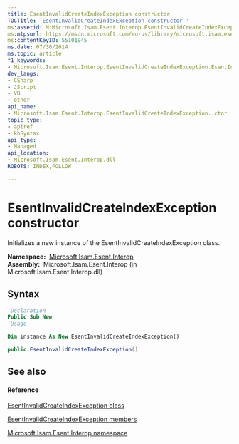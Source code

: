 ```yaml
---
title: EsentInvalidCreateIndexException constructor 
TOCTitle: 'EsentInvalidCreateIndexException constructor '
ms:assetid: M:Microsoft.Isam.Esent.Interop.EsentInvalidCreateIndexException.#ctor
ms:mtpsurl: https://msdn.microsoft.com/en-us/library/microsoft.isam.esent.interop.esentinvalidcreateindexexception.esentinvalidcreateindexexception(v=EXCHG.10)
ms:contentKeyID: 55101945
ms.date: 07/30/2014
ms.topic: article
f1_keywords:
- Microsoft.Isam.Esent.Interop.EsentInvalidCreateIndexException.EsentInvalidCreateIndexException
dev_langs:
- CSharp
- JScript
- VB
- other
api_name: 
- Microsoft.Isam.Esent.Interop.EsentInvalidCreateIndexException..ctor
topic_type: 
- apiref
- kbSyntax
api_type: 
- Managed
api_location: 
- Microsoft.Isam.Esent.Interop.dll
ROBOTS: INDEX,FOLLOW

---
```


# EsentInvalidCreateIndexException constructor

Initializes a new instance of the EsentInvalidCreateIndexException class.

**Namespace:**  [Microsoft.Isam.Esent.Interop](hh596136\(v=exchg.10\).md)  
**Assembly:**  Microsoft.Isam.Esent.Interop (in Microsoft.Isam.Esent.Interop.dll)

## Syntax

``` vb
'Declaration
Public Sub New
'Usage

Dim instance As New EsentInvalidCreateIndexException()
```

``` csharp
public EsentInvalidCreateIndexException()
```

## See also

#### Reference

[EsentInvalidCreateIndexException class](dn319507\(v=exchg.10\).md)

[EsentInvalidCreateIndexException members](dn319470\(v=exchg.10\).md)

[Microsoft.Isam.Esent.Interop namespace](hh596136\(v=exchg.10\).md)

